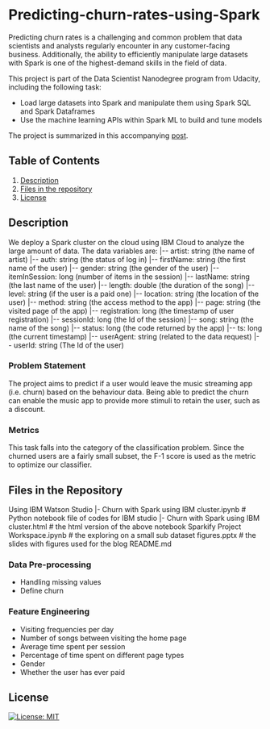 # Predicting-churn-rates-using-Spark

Predicting churn rates is a challenging and common problem that data scientists and analysts regularly encounter in any customer-facing business. Additionally, the ability to efficiently manipulate large datasets with Spark is one of the highest-demand skills in the field of data.

This project is part of the Data Scientist Nanodegree program from Udacity, including the following task:
- Load large datasets into Spark and manipulate them using Spark SQL and Spark Dataframes
- Use the machine learning APIs within Spark ML to build and tune models

The project is summarized in this accompanying [post](https://www.linkedin.com/pulse/predicting-churn-rates-spark-yizhen-jeremy-dai).

## Table of Contents
1. [Description](#description)
2. [Files in the repository](#files)
3. [License](#license)

<a name="descripton"></a>
## Description
We deploy a Spark cluster on the cloud using IBM Cloud to analyze the large amount of data. The data variables are:
 |-- artist: string (the name of artist)
 |-- auth: string (the status of log in)
 |-- firstName: string (the first name of the user)
 |-- gender: string (the gender of the user)
 |-- itemInSession: long (number of items in the session)
 |-- lastName: string (the last name of the user)
 |-- length: double (the duration of the song)
 |-- level: string (if the user is a paid one)
 |-- location: string (the location of the user)
 |-- method: string (the access method to the app)
 |-- page: string (the visited page of the app)
 |-- registration: long (the timestamp of user registration)
 |-- sessionId: long (the Id of the session)
 |-- song: string (the name of the song)
 |-- status: long (the code returned by the app)
 |-- ts: long (the current timestamp)
 |-- userAgent: string (related to the data request)
 |-- userId: string (The Id of the user)

### Problem Statement
The project aims to predict if a user would leave the music streaming app (i.e. churn) based on the behaviour data. Being able to predict the churn can enable the music app to provide more stimuli to retain the user, such as a discount.

### Metrics
This task falls into the category of the classification problem. Since the churned users are a fairly small subset, the F-1 score is used as the metric to optimize our classifier.

<a name="files"></a>
## Files in the Repository
Using IBM Watson Studio
|- Churn with Spark using IBM cluster.ipynb # Python notebook file of codes for IBM studio
|- Churn with Spark using IBM cluster.html # the html version of the above notebook
Sparkify Project Workspace.ipynb # the exploring on a small sub dataset
figures.pptx # the slides with figures used for the blog
README.md

### Data Pre-processing
- Handling missing values
- Define churn

### Feature Engineering
- Visiting frequencies per day
- Number of songs between visiting the home page
- Average time spent per session
- Percentage of time spent on different page types 
- Gender
- Whether the user has ever paid

<a name="license"></a>
## License
[![License: MIT](https://img.shields.io/badge/License-MIT-yellow.svg)](https://opensource.org/licenses/MIT)
